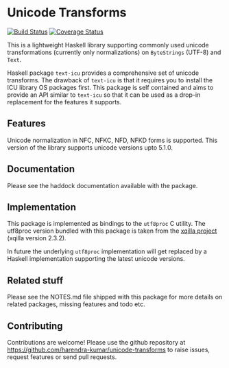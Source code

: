 # Unicode Transforms

[![Build Status](https://travis-ci.org/harendra-kumar/unicode-transforms.svg?branch=master)](https://travis-ci.org/harendra-kumar/unicode-transforms)
[![Coverage Status](https://coveralls.io/repos/harendra-kumar/unicode-transforms/badge.svg?branch=master&service=github)](https://coveralls.io/github/harendra-kumar/unicode-tranforms?branch=master)

This is a lightweight Haskell library supporting commonly used unicode
transformations (currently only normalizations) on `ByteStrings` (UTF-8) and
`Text`.

Haskell package `text-icu` provides a comprehensive set of unicode transforms.
The drawback of `text-icu` is that it requires you to install the ICU library
OS packages first. This package is self contained and aims to provide an API
similar to `text-icu` so that it can be used as a drop-in replacement for the
features it supports.

## Features
Unicode normalization in NFC, NFKC, NFD, NFKD forms is supported. This version
of the library supports unicode versions upto 5.1.0.

## Documentation
Please see the haddock documentation available with the package.

## Implementation

This package is implemented as bindings to the `utf8proc` C utility. The
utf8proc version bundled with this package is taken from the [xqilla
project](http://xqilla.sourceforge.net/HomePage) (xqilla version 2.3.2).

In future the underlying `utf8proc` implementation will get replaced by a
Haskell implementation supporting the latest unicode versions.

## Related stuff
Please see the NOTES.md file shipped with this package for more details on
related packages, missing features and todo etc.

## Contributing
Contributions are welcome! Please use the github repository at
https://github.com/harendra-kumar/unicode-transforms to raise issues, request
features or send pull requests.
